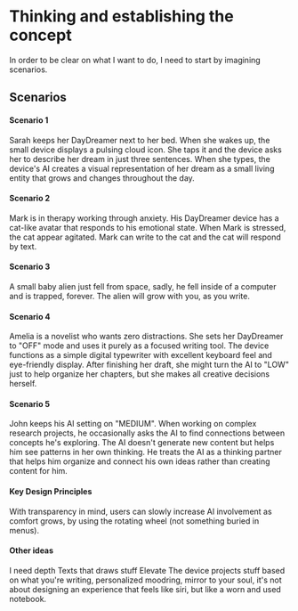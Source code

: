 # Thinking and establishing the concept

In order to be clear on what I want to do, I need to start by imagining scenarios.

## Scenarios
#### Scenario 1
Sarah keeps her DayDreamer next to her bed.
When she wakes up, the small device displays a pulsing cloud icon.
She taps it and the device asks her to describe her dream in just three sentences.
When she types, the device's AI creates a visual representation of her dream as a small living entity that grows and changes throughout the day.

#### Scenario 2
Mark is in therapy working through anxiety.
His DayDreamer device has a cat-like avatar that responds to his emotional state.
When Mark is stressed, the cat appear agitated. Mark can write to the cat and the cat will respond by text.

#### Scenario 3
A small baby alien just fell from space, sadly, he fell inside of a computer and is trapped, forever.
The alien will grow with you, as you write.

#### Scenario 4
Amelia is a novelist who wants zero distractions.
She sets her DayDreamer to "OFF" mode and uses it purely as a focused writing tool.
The device functions as a simple digital typewriter with excellent keyboard feel and eye-friendly display.
After finishing her draft, she might turn the AI to "LOW" just to help organize her chapters, but she makes all creative decisions herself.

#### Scenario 5
John keeps his AI setting on "MEDIUM".
When working on complex research projects, he occasionally asks the AI to find connections between concepts he's exploring.
The AI doesn't generate new content but helps him see patterns in her own thinking.
He treats the AI as a thinking partner that helps him organize and connect his own ideas rather than creating content for him.

#### Key Design Principles
With transparency in mind, users can slowly increase AI involvement as comfort grows, by using the rotating wheel (not something buried in menus).

#### Other ideas
I need depth
Texts that draws stuff
Elevate
The device projects stuff based on what you're writing, personalized moodring, mirror to your soul, 
it's not about designing an experience that feels like siri, but like a worn and used notebook.